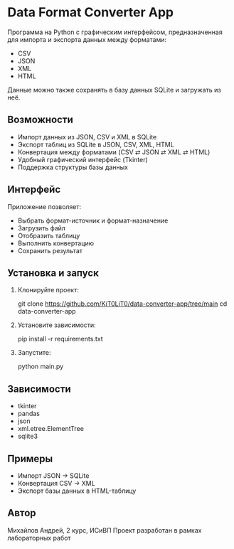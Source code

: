 Data Format Converter App
==========================

Программа на Python с графическим интерфейсом, предназначенная для импорта и экспорта данных между форматами:
- CSV
- JSON
- XML
- HTML

Данные можно также сохранять в базу данных SQLite и загружать из неё.

Возможности
-----------
- Импорт данных из JSON, CSV и XML в SQLite
- Экспорт таблиц из SQLite в JSON, CSV, XML, HTML
- Конвертация между форматами (CSV ⇄ JSON ⇄ XML ⇄ HTML)
- Удобный графический интерфейс (Tkinter)
- Поддержка структуры базы данных

Интерфейс
---------
Приложение позволяет:
- Выбрать формат-источник и формат-назначение
- Загрузить файл
- Отобразить таблицу
- Выполнить конвертацию
- Сохранить результат

Установка и запуск
------------------
1. Клонируйте проект:

   git clone https://github.com/KiT0LiT0/data-converter-app/tree/main
   cd data-converter-app

2. Установите зависимости:

   pip install -r requirements.txt

3. Запустите:

   python main.py

Зависимости
-----------
- tkinter
- pandas
- json
- xml.etree.ElementTree
- sqlite3

Примеры
-------
- Импорт JSON → SQLite
- Конвертация CSV → XML
- Экспорт базы данных в HTML-таблицу

Автор
-----
Михайлов Андрей, 2 курс, ИСиВП
Проект разработан в рамках лабораторных работ
